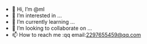 - 👋 Hi, I’m @ml
- 👀 I’m interested in ...
- 🌱 I’m currently learning ...
- 💞️ I’m looking to collaborate on ...
- 📫 How to reach me :qq email:2297655459@qq.com

<!---
yuanmenglian/yuanmenglian is a ✨ special ✨ repository because its `README.md` (this file) appears on your GitHub profile.
You can click the Preview link to take a look at your changes.
--->
